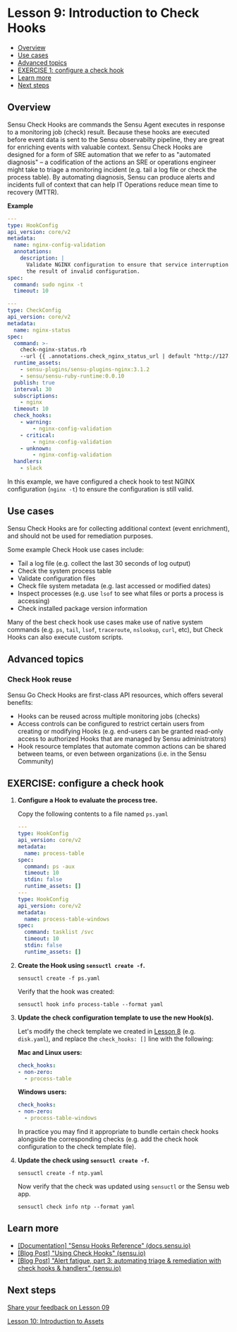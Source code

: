 # Lesson 9: Introduction to Check Hooks

- [Overview](#overview)
- [Use cases](#use-cases)
- [Advanced topics](#advanced-topics)
- [EXERCISE 1: configure a check hook](#exercise-1-configure-a-check-hook)
- [Learn more](#learn-more)
- [Next steps](#next-steps)


## Overview

Sensu Check Hooks are commands the Sensu Agent executes in response to a monitoring job (check) result.
Because these hooks are executed before event data is sent to the Sensu observabilty pipeline, they are great for enriching events with valuable context.
Sensu Check Hooks are designed for a form of SRE automation that we refer to as "automated diagnosis" – a codification of the actions an SRE or operations engineer might take to triage a monitoring incident (e.g. tail a log file or check the process table).
By automating diagnosis, Sensu can produce alerts and incidents full of context that can help IT Operations reduce mean time to recovery (MTTR).

**Example**

```yaml
---
type: HookConfig
api_version: core/v2
metadata:
  name: nginx-config-validation
  annotations:
    description: |
      Validate NGINX configuration to ensure that service interruption isn't
      the result of invalid configuration.
spec:
  command: sudo nginx -t
  timeout: 10

---
type: CheckConfig
api_version: core/v2
metadata:
  name: nginx-status
spec:
  command: >-
    check-nginx-status.rb
    --url {{ .annotations.check_nginx_status_url | default "http://127.0.0.1:80/nginx_status" }}
  runtime_assets:
    - sensu-plugins/sensu-plugins-nginx:3.1.2
    - sensu/sensu-ruby-runtime:0.0.10
  publish: true
  interval: 30
  subscriptions:
    - nginx
  timeout: 10
  check_hooks:
    - warning:
        - nginx-config-validation
    - critical:
        - nginx-config-validation
    - unknown:
        - nginx-config-validation
  handlers:
    - slack
```

In this example, we have configured a check hook to test NGINX configuration (`nginx -t`) to ensure the configuration is still valid.

## Use cases

Sensu Check Hooks are for collecting additional context (event enrichment), and should not be used for remediation purposes.

Some example Check Hook use cases include:

- Tail a log file (e.g. collect the last 30 seconds of log output)
- Check the system process table
- Validate configuration files
- Check file system metadata (e.g. last accessed or modified dates)
- Inspect processes (e.g. use `lsof` to see what files or ports a process is accessing)
- Check installed package version information

Many of the best check hook use cases make use of native system commands (e.g. `ps`, `tail`, `lsof`, `traceroute`, `nslookup`, `curl`, etc), but Check Hooks can also execute custom scripts.

## Advanced topics

### Check Hook reuse

Sensu Go Check Hooks are first-class API resources, which offers several benefits:

- Hooks can be reused across multiple monitoring jobs (checks)
- Access controls can be configured to restrict certain users from creating or modifying Hooks (e.g. end-users can be granted read-only access to authorized Hooks that are managed by Sensu administrators)
- Hook resource templates that automate common actions can be shared between teams, or even between organizations (i.e. in the Sensu Community)

## EXERCISE: configure a check hook

1. **Configure a Hook to evaluate the process tree.**

   Copy the following contents to a file named `ps.yaml`

   ```yaml
   ---
   type: HookConfig
   api_version: core/v2
   metadata:
     name: process-table
   spec:
     command: ps -aux
     timeout: 10
     stdin: false
     runtime_assets: []
   ---
   type: HookConfig
   api_version: core/v2
   metadata:
     name: process-table-windows
   spec:
     command: tasklist /svc
     timeout: 10
     stdin: false
     runtime_assets: []
   ```

1. **Create the Hook using `sensuctl create -f`.**

   ```shell
   sensuctl create -f ps.yaml
   ```

   Verify that the hook was created:

   ```
   sensuctl hook info process-table --format yaml
   ```

1. **Update the check configuration template to use the new Hook(s).**

   Let's modify the check template we created in [Lesson 8](/lessons/operator/08/README.md#readme) (e.g. `disk.yaml`), and replace the `check_hooks: []` line with the following:

   **Mac and Linux users:**

   ```yaml
   check_hooks:
   - non-zero:
     - process-table
   ```

   **Windows users:**

   ```yaml
   check_hooks:
   - non-zero:
     - process-table-windows
   ```

   In practice you may find it appropriate to bundle certain check hooks alongside the corresponding checks (e.g. add the check hook configuration to the check template file).

1. **Update the check using `sensuctl create -f`.**

   ```shell
   sensuctl create -f ntp.yaml
   ```

   Now verify that the check was updated using `sensuctl` or the Sensu web app.

   ```shell
   sensuctl check info ntp --format yaml
   ```

## Learn more

- [[Documentation] "Sensu Hooks Reference" (docs.sensu.io)](https://docs.sensu.io/sensu-go/latest/observability-pipeline/observe-schedule/hooks/)
- [[Blog Post] "Using Check Hooks" (sensu.io)](https://sensu.io/blog/using-check-hooks-a739a362961f)
- [[Blog Post] "Alert fatigue, part 3: automating triage & remediation with check hooks & handlers" (sensu.io)](https://sensu.io/blog/alert-fatigue-part-3-automating-triage-remediation-with-checks-hooks-handlers)

## Next steps

[Share your feedback on Lesson 09](https://github.com/sensu/sensu-go-workshop/issues/new?template=lesson_feedback.md&labels=feedback&title=Lesson%2009%20Feedback)

[Lesson 10: Introduction to Assets](../10/README.md#readme)
